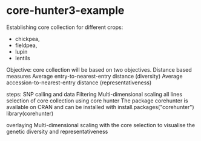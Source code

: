 # core-hunter3-example
Establishing core collection for different crops: 
- chickpea, 
- fieldpea,
- lupin 
- lentils

Objective:
core collection will be based on two objectives.
Distance based measures
Average entry-to-nearest-entry distance (diversity)
Average accession-to-nearest-entry distance (representativeness)

steps:
SNP calling and data Filtering
Multi-dimensional scaling all lines
selection of core collection using core hunter
The package corehunter is available on CRAN and can be installed with
install.packages("corehunter")
library(corehunter)

overlaying Multi-dimensional scaling with the core selection to visualise the genetic diversity and representativeness


